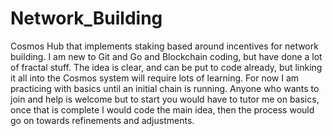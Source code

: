 # Network_Building
Cosmos Hub that implements staking based around incentives for network building. I am new to Git and Go and Blockchain coding, but have done a lot of fractal stuff. The idea is clear, and can be put to code already, but linking it all into the Cosmos system will require lots of learning. For now I am practicing with basics until an initial chain is running. Anyone who wants to join and help is welcome but to start you would have to tutor me on basics, once that is complete I would code the main idea, then the process would go on towards refinements and adjustments.
